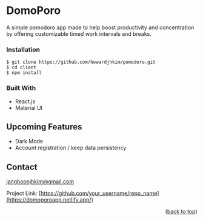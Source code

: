 # DomoPoro

A simple pomodoro app made to help boost productivity and concentration by offering customizable timed work intervals and breaks.

### Installation

```
$ git clone https://github.com/howardjhkim/pomodoro.git
$ cd client
$ npm install
```


### Built With

* React.js
* Material UI

## Upcoming Features

* Dark Mode
* Account registration / keep data persistency

## Contact

janghoonjhkim@gmail.com

Project Link: [https://github.com/your_username/repo_name](https://domoporoapp.netlify.app/)

<p align="right">(<a href="#readme-top">back to top</a>)</p>